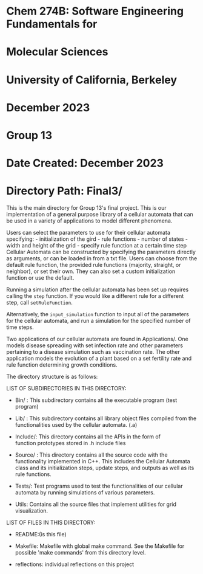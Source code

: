 # Chem 274B: Software Engineering Fundamentals for
#            Molecular Sciences 
# University of California, Berkeley
# December 2023

# 
# Group 13
# Date Created: December 2023
#
# Directory Path: Final3/

This is the main directory for Group 13's final project. 
This is our implementation of a general purpose library of a cellular automata
that can be used in a variety of applications to model different phenomena. 

Users can select the parameters to use for their cellular automata specifying: 
    - initialization of the gird 
    - rule functions 
    - number of states 
    - width and height of the grid 
    - specify rule function at a certain time step 
Cellular Automata can be constructed by specifying the parameters directly as arguments, or can be loaded in from a txt file. 
Users can choose from the default rule function, the provided rule functions (majority, straight, or neighbor), or set their own. They can also set a custom initialization function or use the default. 

Running a simulation after the cellular automata has been set up requires calling the `step` function. If you would like a different rule for a different step, call `setRuleFunction`.

Alternatively, the `input_simulation` function to input all of the parameters for the cellular automata, and run a simulation for the specified number of time steps. 



Two applications of our cellular automata are found in Applications/. One models disease spreading with set infection rate and other parameters pertaining to a disease simulation such as vaccination rate. The other application models the evolution of a plant based on a set fertility rate and rule function determining growth conditions. 

The directory structure is as follows:

LIST OF SUBDIRECTORIES IN THIS DIRECTORY:
- Bin/ : This subdirectory contains all the executable program (test program)
	
- Lib/ : This subdirectory contains all library object files compiled from 
        the functionalities used by the cellular automata. (.a)
		
- Include/: This directory contains all the APIs in the form of  
        function prototypes stored in .h include files
		
- Source/ : This directory contains all the source code with the
        functionality implemented in C++. This includes the Cellular Automata class and its initialization steps, update steps, and outputs as well as its rule functions. 
		
- Tests/: Test programs used to test the functionalities of our cellular automata by running simulations of various parameters. 
		
- Utils: Contains all the source files that implement utilities
        for grid visualization. 

LIST OF FILES IN THIS DIRECTORY:
- README:(is this file) 

- Makefile: Makefile with global make command. See the Makefile
        for possible 'make commands' from this directory level.
- reflections: individual reflections on this project
